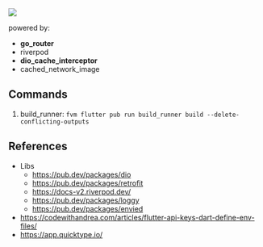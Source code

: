 <img src="https://og.sznm.dev/api/generate?heading=muvees_flutter&text=TMDB flutter app&template=color&center=true&height=320" />


powered by:
- **go_router**
- riverpod
- **dio_cache_interceptor**
- cached_network_image

## Commands

1. build_runner: `fvm flutter pub run build_runner build --delete-conflicting-outputs`

## References

- Libs
  - https://pub.dev/packages/dio
  - https://pub.dev/packages/retrofit
  - https://docs-v2.riverpod.dev/
  - https://pub.dev/packages/loggy
  - https://pub.dev/packages/envied
- https://codewithandrea.com/articles/flutter-api-keys-dart-define-env-files/
- https://app.quicktype.io/